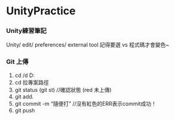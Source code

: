 # UnityPractice
### Unity練習筆記<br>
Unity/ edit/ preferences/ external tool 記得要選 vs 程式碼才會變色~<br>
### Git 上傳
1. cd /d D:
2. cd 拉專案路徑
3. git status (git st) //確認狀態 (red 未上傳)
4. git add.
5. git commit -m “隨便打” //沒有紅色的ERR表示commit成功！
6. git push
